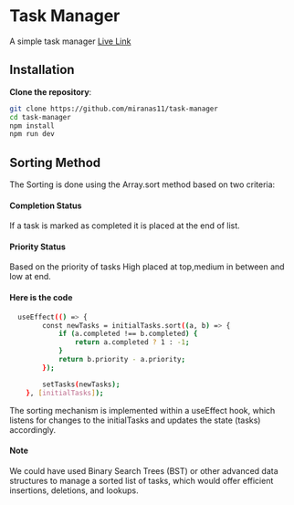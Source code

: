 # Task Manager

A simple task manager
[Live Link](https://task-manager-new-one.vercel.app/)

## Installation

**Clone the repository**:

```bash
git clone https://github.com/miranas11/task-manager
cd task-manager
npm install
npm run dev
```

## Sorting Method

The Sorting is done using the Array.sort method based on two criteria:

#### Completion Status

If a task is marked as completed it is placed at the end of list.

#### Priority Status

Based on the priority of tasks High placed at top,medium in between and low at end.

#### Here is the code

```bash
  useEffect(() => {
        const newTasks = initialTasks.sort((a, b) => {
            if (a.completed !== b.completed) {
                return a.completed ? 1 : -1;
            }
            return b.priority - a.priority;
        });

        setTasks(newTasks);
    }, [initialTasks]);
```

The sorting mechanism is implemented within a useEffect hook, which listens for changes to the initialTasks and updates the state (tasks) accordingly.

#### Note

We could have used Binary Search Trees (BST) or other advanced data structures to manage a sorted list of tasks, which would offer efficient insertions, deletions, and lookups.
